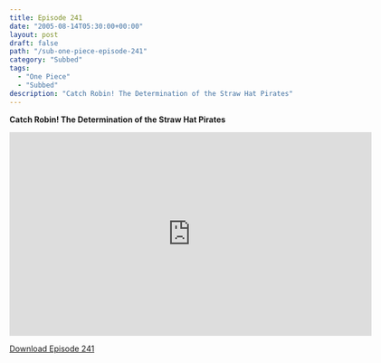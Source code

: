 ```yaml
---
title: Episode 241
date: "2005-08-14T05:30:00+00:00"
layout: post
draft: false
path: "/sub-one-piece-episode-241"
category: "Subbed"
tags:
  - "One Piece"
  - "Subbed"
description: "Catch Robin! The Determination of the Straw Hat Pirates"
---
```


**Catch Robin! The Determination of the Straw Hat Pirates**

<iframe width="640" height="360" src="https://www.rapidvideo.com/e/FXQH4UB9VN" frameborder="0" marginwidth=0 marginheight=0 scrolling=no allowfullscreen></iframe>

<a href="http://ouo.io/qs/eCodkFEQ?s=https://rapidvid.to/d/https://www.rapidvideo.com/e/FXQH4UB9VN">Download Episode 241</a>
